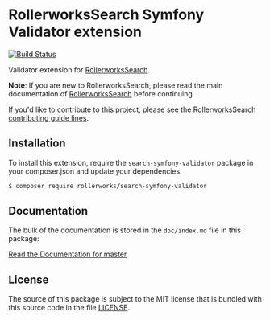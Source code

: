 RollerworksSearch Symfony Validator extension
=============================================

[![Build Status](https://secure.travis-ci.org/rollerworks/rollerworks-search-symfony-validator.png?branch=master)](http://travis-ci.org/rollerworks/rollerworks-search-symfony-validator)

Validator extension for [RollerworksSearch][1].

**Note**: If you are new to RollerworksSearch, please read the main documentation
of [RollerworksSearch][1] before continuing.

If you'd like to contribute to this project, please see the [RollerworksSearch contributing guide lines][2].

Installation
------------

To install this extension, require the `search-symfony-validator` package in your composer.json
and update your dependencies.

```bash
$ composer require rollerworks/search-symfony-validator
```

Documentation
-------------

The bulk of the documentation is stored in the `doc/index.md`
file in this package:

[Read the Documentation for master](https://github.com/rollerworks/rollerworks-search-symfony-validator/blob/master/doc/index.md)

License
-------

The source of this package is subject to the MIT license that is bundled
with this source code in the file [LICENSE](LICENSE).

[1]: https://github.com/rollerworks/RollerworksSearch
[2]: https://github.com/rollerworks/RollerworksSearch#contributing
